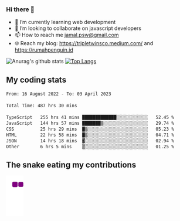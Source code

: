 ### Hi there 👋

<!--
**padepokanpenguin/padepokanpenguin** is a ✨ _special_ ✨ repository because its `README.md` (this file) appears on your GitHub profile.
-->

- 🌱 I’m currently learning  web development
- 👯 I’m looking to collaborate on javascript developers
- 📫 How to reach me jamal.psw@gmail.com
- 🌐 Reach my blog:
   https://tripletwinsco.medium.com/ and
   https://rumahpenguin.id

![Anurag's github stats](https://github-readme-stats.vercel.app/api?username=padepokanpenguin&count_private=true&disable_animations=false&show_icons=true&theme=default)
[![Top Langs](https://github-readme-stats.vercel.app/api/top-langs/?username=padepokanpenguin&theme=default&layout=compact)](https://github.com/padepokanpenguin)

## My coding stats

<!--START_SECTION:waka-->

```text
From: 16 August 2022 - To: 03 April 2023

Total Time: 487 hrs 30 mins

TypeScript   255 hrs 41 mins █████████████░░░░░░░░░░░░   52.45 %
JavaScript   144 hrs 57 mins ███████▒░░░░░░░░░░░░░░░░░   29.74 %
CSS          25 hrs 29 mins  █▒░░░░░░░░░░░░░░░░░░░░░░░   05.23 %
HTML         22 hrs 58 mins  █▒░░░░░░░░░░░░░░░░░░░░░░░   04.71 %
JSON         14 hrs 18 mins  ▓░░░░░░░░░░░░░░░░░░░░░░░░   02.94 %
Other        6 hrs 5 mins    ▒░░░░░░░░░░░░░░░░░░░░░░░░   01.25 %
```

<!--END_SECTION:waka-->


## The snake eating my contributions
![snake gif](https://github.com/padepokanpenguin/padepokanpenguin/blob/output/github-contribution-grid-snake.gif)
